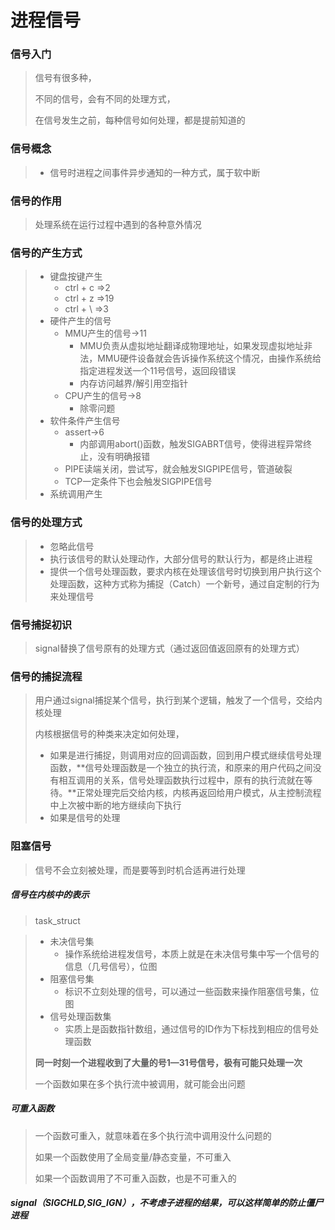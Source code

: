# 进程信号

### 信号入门

> 信号有很多种，
>
> 不同的信号，会有不同的处理方式，
>
> 在信号发生之前，每种信号如何处理，都是提前知道的

### 信号概念

> * 信号时进程之间事件异步通知的一种方式，属于软中断

### 信号的作用

> 处理系统在运行过程中遇到的各种意外情况

### 信号的产生方式

> * 键盘按键产生
>   * ctrl + c =>2
>   * ctrl + z =>19
>   * ctrl + \ =>3
> * 硬件产生的信号
>   * MMU产生的信号->11
>     * MMU负责从虚拟地址翻译成物理地址，如果发现虚拟地址非法，MMU硬件设备就会告诉操作系统这个情况，由操作系统给指定进程发送一个11号信号，返回段错误
>     * 内存访问越界/解引用空指针
>   * CPU产生的信号->8
>     * 除零问题
> * 软件条件产生信号
>   * assert->6
>     * 内部调用abort()函数，触发SIGABRT信号，使得进程异常终止，没有明确报错
>   * PIPE读端关闭，尝试写，就会触发SIGPIPE信号，管道破裂
>   * TCP一定条件下也会触发SIGPIPE信号
> * 系统调用产生

### 信号的处理方式

> * 忽略此信号
> * 执行该信号的默认处理动作，大部分信号的默认行为，都是终止进程
> * 提供一个信号处理函数，要求内核在处理该信号时切换到用户执行这个处理函数，这种方式称为捕捉（Catch）一个新号，通过自定制的行为来处理信号

### 信号捕捉初识

> signal替换了信号原有的处理方式（通过返回值返回原有的处理方式）

### 信号的捕捉流程

> 用户通过signal捕捉某个信号，执行到某个逻辑，触发了一个信号，交给内核处理
>
> 内核根据信号的种类来决定如何处理，
>
> * 如果是进行捕捉，则调用对应的回调函数，回到用户模式继续信号处理函数，**信号处理函数是一个独立的执行流，和原来的用户代码之间没有相互调用的关系，信号处理函数执行过程中，原有的执行流就在等待。**正常处理完后交给内核，内核再返回给用户模式，从主控制流程中上次被中断的地方继续向下执行
> * 如果是信号的处理

### 阻塞信号

> 信号不会立刻被处理，而是要等到时机合适再进行处理

##### 信号在内核中的表示

> task_struct

> * 未决信号集
>   * 操作系统给进程发信号，本质上就是在未决信号集中写一个信号的信息（几号信号），位图
> * 阻塞信号集
>   * 标识不立刻处理的信号，可以通过一些函数来操作阻塞信号集，位图
> * 信号处理函数集
>   * 实质上是函数指针数组，通过信号的ID作为下标找到相应的信号处理函数
>
> **同一时刻一个进程收到了大量的号1—31号信号，极有可能只处理一次**
>
> 一个函数如果在多个执行流中被调用，就可能会出问题

##### 可重入函数

> 一个函数可重入，就意味着在多个执行流中调用没什么问题的
>
> 如果一个函数使用了全局变量/静态变量，不可重入
>
> 如果一个函数调用了不可重入函数，也是不可重入的

##### signal（SIGCHLD,SIG_IGN），不考虑子进程的结果，可以这样简单的防止僵尸进程
